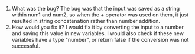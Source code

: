 1. What was the bug?
The bug was that the input was saved as a string within num1 and num2, so when the + operator was used on them, it just resulted in string concatenation rather than number addition. 
2. How would you fix it?
I would fix it by converting the input to a number and saving this value in new variables. I would also check if these new variables have a type "number", or return false if the conversion was not successful.  